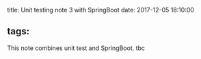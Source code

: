 title: Unit testing note 3 with SpringBoot
date: 2017-12-05 18:10:00
<!-- categories: hexo #unit test -->
tags:
---
This note combines unit test and SpringBoot.
tbc